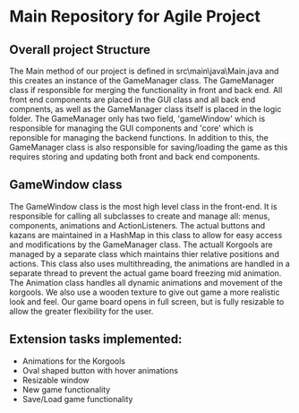 # Main Repository for Agile Project

## Overall project Structure
The Main method of our project is defined in src\main\java\Main.java and this creates an instance of the GameManager class. The GameManager class if responsible for merging the functionality in front and back end. All front end components are placed in the GUI class and all back end compnents, as well as the GameManager class itself is placed in the logic folder. The GameManager only has two field, 'gameWindow' which is responsible for managing the GUI components and 'core' which is reponsible for managing the backend functions. In addition to this, the GameManager class is also responsible for saving/loading the game as this requires storing and updating both front and back end components.

## GameWindow class
The GameWindow class is the most high level class in the front-end. It is responsible for calling all subclasses to create and manage all: menus, components, animations and ActionListeners. The actual buttons and kazans are maintained in a HashMap in this class to allow for easy access and modifications by the GameManager class. The actuall Korgools are managed by a separate class which maintains thier relative positions and actions. This class also uses multithreading, the animations are handled in a separate thread to prevent the actual game board freezing mid animation. The Animation class handles all dynamic animations and movement of the korgools. We also use a wooden texture to give out game a more realistic look and feel. Our game board opens in full screen, but is fully resizable to allow the greater flexibility for the user.

## Extension tasks implemented:
* Animations for the Korgools
* Oval shaped button with hover animations
* Resizable window
* New game functionality
* Save/Load game functionality
